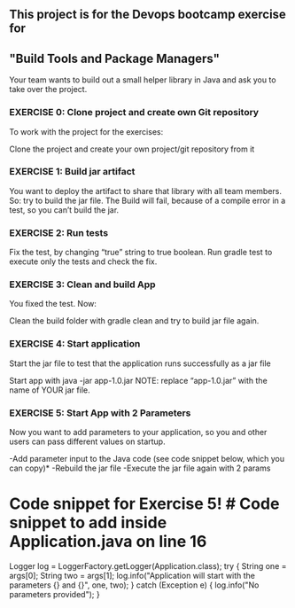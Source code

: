 ## This project is for the Devops bootcamp exercise for 
## "Build Tools and Package Managers" 

Your team wants to build out a small helper library in Java and ask you to take over the project.

### EXERCISE 0: Clone project and create own Git repository
To work with the project for the exercises:

Clone the project and create your own project/git repository from it

### EXERCISE 1: Build jar artifact
You want to deploy the artifact to share that library with all team members.
So: try to build the jar file.
The Build will fail, because of a compile error in a test, so you can’t build the jar.

### EXERCISE 2: Run tests
Fix the test, by changing “true” string to true boolean.
Run gradle test to execute only the tests and check the fix.

### EXERCISE 3: Clean and build App
You fixed the test. Now:

Clean the build folder with gradle clean and try to build jar file again.

### EXERCISE 4: Start application
Start the jar file to test that the application runs successfully as a jar file

Start app with java -jar app-1.0.jar
NOTE: replace “app-1.0.jar” with the name of YOUR jar file.

### EXERCISE 5: Start App with 2 Parameters
Now you want to add parameters to your application, so you and other users can pass different values on startup.

-Add parameter input to the Java code (see code snippet below, which you can copy)*
-Rebuild the jar file
-Execute the jar file again with 2 params

# Code snippet for Exercise 5! # Code snippet to add inside Application.java on line 16 
Logger log = LoggerFactory.getLogger(Application.class);
try {
 String one = args[0];
 String two = args[1];
 log.info("Application will start with the parameters {} and {}", one, two);
} catch (Exception e) {
 log.info("No parameters provided");
}

